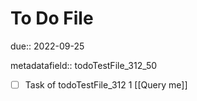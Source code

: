 # To Do File

due:: 2022-09-25

metadatafield:: todoTestFile_312_50

- [ ] Task of todoTestFile_312 1 [[Query me]]

